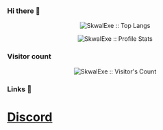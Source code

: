 ### Hi there 👋

<p align="center"><img src="https://github-readme-stats.vercel.app/api/top-langs/?username=SkwalExe&langs_count=10&theme=tokyonight&layout=compact" alt="SkwalExe :: Top Langs" /></p>
<p align="center"><img src="https://github-readme-stats.vercel.app/api?username=SkwalExe&show_icons=true&theme=synthwave" alt="SkwalExe :: Profile Stats" /></p>

### Visitor count

<p align="center"><img src="https://profile-counter.glitch.me/{SkwalExe}/count.svg" alt="SkwalExe :: Visitor's Count" /></p>

### Links 📎
# [Discord](https://discord.com/invite/U4ryW8Y)
